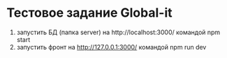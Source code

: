 # Тестовое задание Global-it 

1) запустить БД (папка server) на http://localhost:3000/ командой npm start
2) запустить фронт на http://127.0.0.1:3000/ командой npm run dev

[](./src/images/scr.png)
[](./src/images/scr2.png)
[](./src/images/scr3.png)